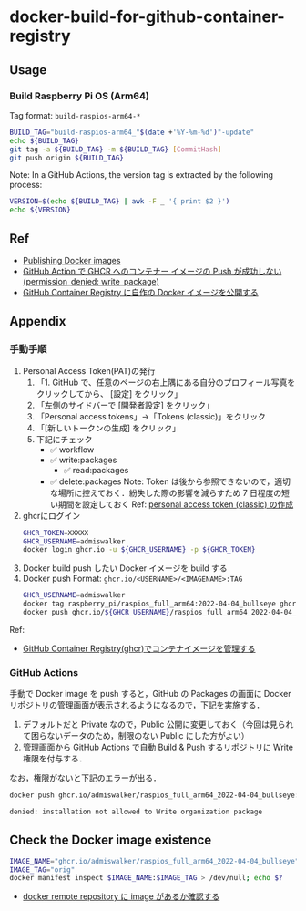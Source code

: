 # docker-build-for-github-container-registry

## Usage

### Build Raspberry Pi OS (Arm64)

Tag format: `build-raspios-arm64-*`

```bash
BUILD_TAG="build-raspios-arm64_"$(date +'%Y-%m-%d')"-update"
echo ${BUILD_TAG}
git tag -a ${BUILD_TAG} -m ${BUILD_TAG} [CommitHash]
git push origin ${BUILD_TAG}
```

Note: In a GitHub Actions, the version tag is extracted by the following process:
```bash
VERSION=$(echo ${BUILD_TAG} | awk -F _ '{ print $2 }')
echo ${VERSION}
```

## Ref

- [Publishing Docker images](https://docs.github.com/ja/actions/use-cases-and-examples/publishing-packages/publishing-docker-images#publishing-images-to-github-packages)
- [GitHub Action で GHCR へのコンテナー イメージの Push が成功しない (permission_denied: write_package)](https://blog.yukirii.dev/github-action-ghcr-push-error/)
- [GitHub Container Registry に自作の Docker イメージを公開する](https://zenn.dev/515hikaru/articles/migrate-to-ghcr)


## Appendix

### 手動手順

1. Personal Access Token(PAT)の発行
   1. 「1. GitHub で、任意のページの右上隅にある自分のプロフィール写真をクリックしてから、 [設定] をクリック」
   1. 「左側のサイドバーで [開発者設定] をクリック」
   1. 「Personal access tokens」→「Tokens (classic)」をクリック
   1. 「[新しいトークンの生成] をクリック」
   1. 下記にチェック
      - ✅ workflow
      - ✅ write:packages
        - ✅ read:packages
      - ✅ delete:packages
   Note: Token は後から参照できないので，適切な場所に控えておく．紛失した際の影響を減らすため 7 日程度の短い期間を設定しておく
   Ref: [personal access token (classic) の作成](https://docs.github.com/ja/authentication/keeping-your-account-and-data-secure/managing-your-personal-access-tokens#personal-access-token-classic-%E3%81%AE%E4%BD%9C%E6%88%90)
1. ghcrにログイン
   ```bash
   GHCR_TOKEN=XXXXX
   GHCR_USERNAME=admiswalker
   docker login ghcr.io -u ${GHCR_USERNAME} -p ${GHCR_TOKEN}
   ```
1. Docker build
   push したい Docker イメージを build する
1. Docker push
   Format: `ghcr.io/<USERNAME>/<IMAGENAME>:TAG`
   ```bash
   GHCR_USERNAME=admiswalker
   docker tag raspberry_pi/raspios_full_arm64:2022-04-04_bullseye ghcr.io/${GHCR_USERNAME}/raspios_full_arm64_2022-04-04_bullseye:2024-08-12-update
   docker push ghcr.io/${GHCR_USERNAME}/raspios_full_arm64_2022-04-04_bullseye:2024-08-12-update
   ```

Ref:
- [GitHub Container Registry(ghcr)でコンテナイメージを管理する](https://qiita.com/Jazuma/items/aca397e081a7825d0dec)


### GitHub Actions

手動で Docker image を push すると，GitHub の Packages の画面に Docker リポジトリの管理画面が表示されるようになるので，下記を実施する．
1. デフォルトだと Private なので，Public 公開に変更しておく（今回は見られて困らないデータのため，制限のない Public にした方がよい）
1. 管理画面から GitHub Actions で自動 Build & Push するリポジトリに Write 権限を付与する．

なお，権限がないと下記のエラーが出る．

```bash
docker push ghcr.io/admiswalker/raspios_full_arm64_2022-04-04_bullseye:2024-08-12-update-tmp
```
```bash
denied: installation not allowed to Write organization package
```

## Check the Docker image existence

```bash
IMAGE_NAME="ghcr.io/admiswalker/raspios_full_arm64_2022-04-04_bullseye"
IMAGE_TAG="orig"
docker manifest inspect $IMAGE_NAME:$IMAGE_TAG > /dev/null; echo $?
```

- [docker remote repository に image があるか確認する](https://sumito.jp/2023/02/02/docker-remote-repository-%E3%81%AB-image-%E3%81%8C%E3%81%82%E3%82%8B%E3%81%8B%E7%A2%BA%E8%AA%8D%E3%81%99%E3%82%8B/)
